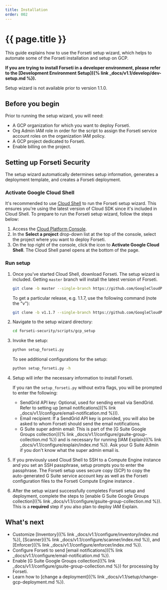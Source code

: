 ```yaml
---
title: Installation
order: 002
---
```

# {{ page.title }}

This guide explains how to use the Forseti setup wizard, which helps to 
automate some of the Forseti installation and setup on GCP.

**If you are trying to install Forseti in a developer environment, please
refer to the [Development Environment Setup]({% link _docs/v1.1/develop/dev-setup.md %}).**

Setup wizard is not available prior to version 1.1.0.

## Before you begin

Prior to running the setup wizard, you will need:

  - A GCP organization for which you want to deploy Forseti.
  - Org Admin IAM role in order for the script to assign the Forseti 
  service account roles on the organization IAM policy.
  - A GCP project dedicated to Forseti.
  - Enable billing on the project.


## Setting up Forseti Security

The setup wizard automatically determines setup information, generates a 
deployment template, and creates a Forseti deployment.

### Activate Google Cloud Shell

It's recommended to use [Cloud Shell](https://cloud.google.com/shell/docs/quickstart) to run the
Forseti setup wizard. This ensures you're using the latest version of Cloud SDK since it's included
in Cloud Shell. To prepare to run the Forseti setup wizard, follow the steps below:

  1. Access the [Cloud Platform Console](https://console.cloud.google.com/).
  1. In the **Select a project** drop-down list at the top of the console, select the project where
  you want to deploy Forseti.
  1. On the top right of the console, click the icon to **Activate Google Cloud Shell**. The Cloud
  Shell panel opens at the bottom of the page.

### Run setup
  
  1. Once you've started Cloud Shell, download Forseti. The setup wizard is included.
     Getting `master` branch will install the latest version of Forseti.
 
      ```bash
      git clone -b master --single-branch https://github.com/GoogleCloudPlatform/forseti-security
      ``` 
  
     To get a particular release, e.g. 1.1.7, use the following command (note the "v"):

      ```bash
      git clone -b v1.1.7 --single-branch https://github.com/GoogleCloudPlatform/forseti-security
      ```

  1. Navigate to the setup wizard directory:
  
      ```bash
      cd forseti-security/scripts/gcp_setup
      ```

  1. Invoke the setup:
     
      ```bash
      python setup_forseti.py
      ```
      
      To see additional configurations for the setup:

      ```bash
      python setup_forseti.py -h
      ```

  1. Setup will infer the necessary information to install Forseti.
  
     If you ran the `setup_forseti.py` without extra flags, you will be 
     prompted to enter the following:
     
     * SendGrid API key: Optional, used for sending email via SendGrid. Refer to 
       setting up [email notifications]({% link _docs/v1.1/configure/email-notification.md %})).
     * Email recipient: If a SendGrid API key is provided, you will also be asked
       to whom Forseti should send the email notifications.
     * G Suite super admin email: This is part of the 
       [G Suite Google Groups collection]({% link _docs/v1.1/configure/gsuite-group-collection.md %}) 
       and is necessary for running [IAM Explain]({% link _docs/v1.1/configure/explain/index.md %}). 
       Ask your G Suite Admin if you don't know what the super admin email is.

  1. If you previously used Cloud Shell to SSH to a Compute Engine instance and 
     you set an SSH passphrase, setup prompts you to enter the passphrase. 
     The Forseti setup uses secure copy (SCP) to copy the auto-generated G Suite 
     service account key as well as the Forseti configuration files to the 
     Forseti Compute Engine instance .

  1. After the setup wizard successfully completes Forseti setup and deployment, 
     complete the steps to [enable G Suite Google Groups collection]({% link _docs/v1.1/configure/gsuite-group-collection.md %}).
     This is a **required** step if you also plan to deploy IAM Explain.

## What's next

  - Customize [Inventory]({% link _docs/v1.1/configure/inventory/index.md %}),
  [Scanner]({% link _docs/v1.1/configure/scanner/index.md %}),
  and [Enforcer]({% link _docs/v1.1/configure/enforcer/index.md %}).
  - Configure Forseti to send [email notifications]({% link _docs/v1.1/configure/email-notification.md %}).
  - Enable [G Suite Google Groups collection]({% link _docs/v1.1/configure/gsuite-group-collection.md %})
  for processing by Forseti.
  - Learn how to [change a deployment]({% link _docs/v1.1/setup/change-gcp-deployment.md %}).

